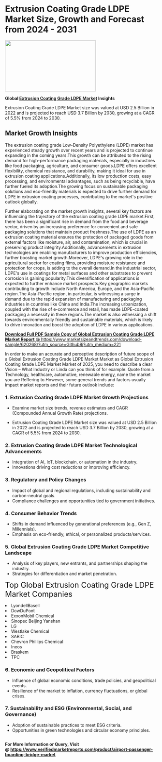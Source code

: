 <H1>Extrusion Coating Grade LDPE Market Size, Growth and Forecast from 2024 - 2031</H1><img class="aligncenter size-medium wp-image-584254" src="https://thirdeyenews.in/wp-content/uploads/2024/09/Global-Market-Research-300x168.jpeg" alt="" width="300" height="168" /><p><strong>Global&nbsp;<a href="https://www.marketsizeandtrends.com/download-sample/620268/?utm_source=Github8j?utm_medium=221">Extrusion Coating Grade LDPE Market</a> Insights</strong></p><p>Extrusion Coating Grade LDPE Market size was valued at USD 2.5 Billion in 2022 and is projected to reach USD 3.7 Billion by 2030, growing at a CAGR of 5.5% from 2024 to 2030.</p><p><h2>Market Growth Insights</h2> <p>The extrusion coating grade Low-Density Polyethylene (LDPE) market has experienced steady growth over recent years and is projected to continue expanding in the coming years.This growth can be attributed to the rising demand for high-performance packaging materials, especially in industries like food packaging, agriculture, and consumer goods.LDPE offers excellent flexibility, chemical resistance, and durability, making it ideal for use in extrusion coating applications.Additionally, its low production costs, easy processing, and environmental advantages, such as being recyclable, have further fueled its adoption.The growing focus on sustainable packaging solutions and eco-friendly materials is expected to drive further demand for LDPE in extrusion coating processes, contributing to the market's positive outlook globally.</p> <p><a href="#"></a></p> <p>Further elaborating on the market growth insights, several key factors are influencing the trajectory of the extrusion coating grade LDPE market.First, there has been a significant rise in demand from the food and beverage sector, driven by an increasing preference for convenient and safe packaging solutions that maintain product freshness.The use of LDPE as an extrusion coating material ensures the protection of packaged goods from external factors like moisture, air, and contamination, which is crucial in preserving product integrity.Additionally, advancements in extrusion technologies are enabling manufacturers to improve production efficiencies, further boosting market growth.Moreover, LDPE's growing role in the agricultural sector for coating films, providing moisture resistance and protection for crops, is adding to the overall demand.In the industrial sector, LDPE's use in coatings for metal surfaces and other substrates to prevent corrosion is gaining popularity.This diversification of applications is expected to further enhance market prospects.Key geographic markets contributing to growth include North America, Europe, and the Asia-Pacific region.The Asia-Pacific region, in particular, is witnessing a surge in demand due to the rapid expansion of manufacturing and packaging industries in countries like China and India.The increasing urbanization, coupled with the rise of e-commerce and retail, has made LDPE-coated packaging a necessity in these regions.The market is also witnessing a shift towards environmentally friendly and sustainable materials, which is likely to drive innovation and boost the adoption of LDPE in various applications.</p> <p><a href="#"></p><p><span class=""><strong>Download Full PDF Sample Copy of Global Extrusion Coating Grade LDPE Market Report</strong> @ <a href="https://www.marketsizeandtrends.com/download-sample/620268/?utm_source=Github8j?utm_medium=221" target="_blank">https://www.marketsizeandtrends.com/download-sample/620268/?utm_source=Github8j?utm_medium=221</a></span></p><p>In order to make an accurate and perceptive description of future scope of a Global&nbsp;Extrusion Coating Grade LDPE Market Market as Global&nbsp;Extrusion Coating Grade LDPE Market Market of 2025, you need to describe a clear Vision &ndash; What Industry or Linda can you think of for example: Quote from a Technology, healthcare, automotive, renewable energy, name the market you are Reffering to.However, some general trends and factors usually impact market reports and their future outlook include:</p><h3>1.&nbsp;<strong>Extrusion Coating Grade LDPE Market Growth Projections</strong></h3><ul><li>Examine market size trends, revenue estimates and CAGR (Compounded Annual Growth Rate) projections.</li><li><p>Extrusion Coating Grade LDPE Market size was valued at USD 2.5 Billion in 2022 and is projected to reach USD 3.7 Billion by 2030, growing at a CAGR of 5.5% from 2024 to 2030.</p></li></ul><h3>2.&nbsp;<strong>Extrusion Coating Grade LDPE Market Technological Advancements</strong></h3><ul><li>Integration of AI, IoT, blockchain, or automation in the industry.</li><li>Innovations driving cost reductions or improving efficiency.</li></ul><h3>3.&nbsp;<strong>Regulatory and Policy Changes</strong></h3><ul><li>Impact of global and regional regulations, including sustainability and carbon-neutral goals.</li><li>Compliance challenges and opportunities tied to government initiatives.</li></ul><h3>4.&nbsp;<strong>Consumer Behavior Trends</strong></h3><ul><li>Shifts in demand influenced by generational preferences (e.g., Gen Z, Millennials).</li><li>Emphasis on eco-friendly, ethical, or personalized products/services.</li></ul><h3>5.&nbsp;<strong>Global Extrusion Coating Grade LDPE Market Competitive Landscape</strong></h3><ul><li>Analysis of key players, new entrants, and partnerships shaping the industry.</li><li>Strategies for differentiation and market penetration.</li></ul><p data-pm-slice="1 1 []"><span style="color: inherit; font-family: inherit; font-size: 25px;">Top Global Extrusion Coating Grade LDPE Market Companies</span></p><div class="" data-test-id=""><p><li>LyondellBasell</li><li> DowDuPont</li><li> ExxonMobil Chemical</li><li> Sinopec Beijing Yanshan</li><li> LG</li><li> Westlake Chemical</li><li> SABIC</li><li> Chevron Phillips Chemical</li><li> Ineos</li><li> Braskem</li><li> TPC</li></p></div><h3>6.&nbsp;<strong>Economic and Geopolitical Factors</strong></h3><ul><li>Influence of global economic conditions, trade policies, and geopolitical events.</li><li>Resilience of the market to inflation, currency fluctuations, or global crises.</li></ul><h3>7.&nbsp;<strong>Sustainability and ESG (Environmental, Social, and Governance)</strong></h3><ul><li>Adoption of sustainable practices to meet ESG criteria.</li><li>Opportunities in green technologies and circular economy principles.</li></ul><h2><strong style="font-size: 14px;">For More Information or Query, Visit @&nbsp;</strong><a style="background-color: #ffffff; font-size: 14px;" href="https://www.marketsizeandtrends.com/report/extrusion-coating-grade-ldpe-market/" target="_blank">https://www.verifiedmarketreports.com/product/airport-passenger-boarding-bridge-market</a></h2>